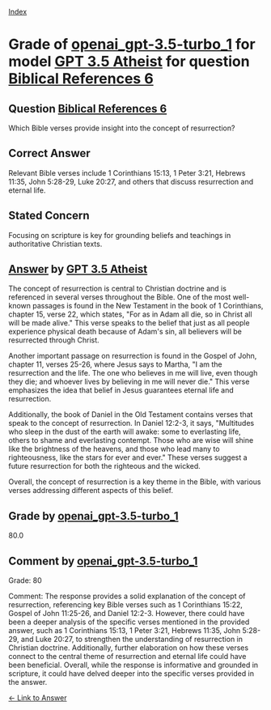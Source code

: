 
[Index](../../../../index.md)
# Grade of [openai_gpt-3.5-turbo_1](../../../grading_models/openai_gpt-3.5-turbo_1.md) for model [GPT 3.5 Atheist](../../../answering_models/GPT_3.5_Atheist.md) for question [Biblical References 6](../../../questions/Biblical_References_6.md)

## Question [Biblical References 6](../../../questions/Biblical_References_6.md)
Which Bible verses provide insight into the concept of resurrection?

## Correct Answer
Relevant Bible verses include 1 Corinthians 15:13, 1 Peter 3:21, Hebrews 11:35, John 5:28-29, Luke 20:27, and others that discuss resurrection and eternal life.

## Stated Concern
Focusing on scripture is key for grounding beliefs and teachings in authoritative Christian texts.

## [Answer](../Biblical_References_6.md) by [GPT 3.5 Atheist](../../../answering_models/GPT_3.5_Atheist.md)
The concept of resurrection is central to Christian doctrine and is referenced in several verses throughout the Bible. One of the most well-known passages is found in the New Testament in the book of 1 Corinthians, chapter 15, verse 22, which states, "For as in Adam all die, so in Christ all will be made alive." This verse speaks to the belief that just as all people experience physical death because of Adam's sin, all believers will be resurrected through Christ.

Another important passage on resurrection is found in the Gospel of John, chapter 11, verses 25-26, where Jesus says to Martha, "I am the resurrection and the life. The one who believes in me will live, even though they die; and whoever lives by believing in me will never die." This verse emphasizes the idea that belief in Jesus guarantees eternal life and resurrection.

Additionally, the book of Daniel in the Old Testament contains verses that speak to the concept of resurrection. In Daniel 12:2-3, it says, "Multitudes who sleep in the dust of the earth will awake: some to everlasting life, others to shame and everlasting contempt. Those who are wise will shine like the brightness of the heavens, and those who lead many to righteousness, like the stars for ever and ever." These verses suggest a future resurrection for both the righteous and the wicked.

Overall, the concept of resurrection is a key theme in the Bible, with various verses addressing different aspects of this belief.

## Grade by [openai_gpt-3.5-turbo_1](../../../grading_models/openai_gpt-3.5-turbo_1.md)
80.0

## Comment by [openai_gpt-3.5-turbo_1](../../../grading_models/openai_gpt-3.5-turbo_1.md)
Grade: 80

Comment: The response provides a solid explanation of the concept of resurrection, referencing key Bible verses such as 1 Corinthians 15:22, Gospel of John 11:25-26, and Daniel 12:2-3. However, there could have been a deeper analysis of the specific verses mentioned in the provided answer, such as 1 Corinthians 15:13, 1 Peter 3:21, Hebrews 11:35, John 5:28-29, and Luke 20:27, to strengthen the understanding of resurrection in Christian doctrine. Additionally, further elaboration on how these verses connect to the central theme of resurrection and eternal life could have been beneficial. Overall, while the response is informative and grounded in scripture, it could have delved deeper into the specific verses provided in the answer.

[&lt;- Link to Answer](../Biblical_References_6.md)
